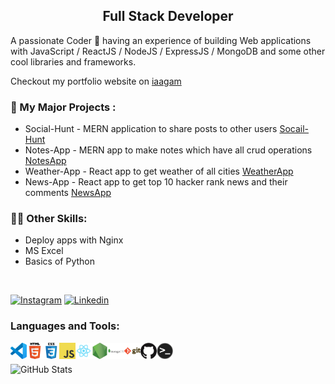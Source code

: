 <h2 align="center">Full Stack Developer  </h2>

<!-- - 🌱 I’m currently learning python 
- 👯 I’m currently looking for a job 
- 💬 Ask me about Web Developmen -->
A passionate Coder 🚀 having an experience of building Web applications with JavaScript / ReactJS / NodeJS / ExpressJS / MongoDB and some other cool libraries and frameworks.

Checkout my portfolio website on [iaagam](https://iaagam.com/)

### 💼 My Major Projects : 
* Social-Hunt - MERN application to share posts to other users [Socail-Hunt](https://social-hunt-mern.herokuapp.com/)
* Notes-App - MERN app to make notes which have all crud operations [NotesApp](https://afternoon-coast-40914.herokuapp.com/)
* Weather-App - React app to get weather of all cities [WeatherApp](https://weather-react-app-a.herokuapp.com/)
* News-App - React app to get top 10 hacker rank news and their comments [NewsApp](https://news-app-a.herokuapp.com/)

### 👨‍💻 Other Skills:
* Deploy apps with Nginx
* MS Excel
* Basics of Python

<br>

[![Instagram](https://img.shields.io/badge/Instagram-aagam_27-%23bc2a8d%09)](https://www.instagram.com/aagam_27/)
[![Linkedin](https://img.shields.io/badge/Linked%20in-aagamgada-blue)](https://www.linkedin.com/in/aagam-gada-7612a616b/)

### Languages and Tools:

<img align="left" alt="Visual Studio Code" width="26px" src="https://raw.githubusercontent.com/github/explore/80688e429a7d4ef2fca1e82350fe8e3517d3494d/topics/visual-studio-code/visual-studio-code.png" />
<img align="left" alt="HTML5" width="26px" src="https://raw.githubusercontent.com/github/explore/80688e429a7d4ef2fca1e82350fe8e3517d3494d/topics/html/html.png" />
<img align="left" alt="CSS3" width="26px" src="https://raw.githubusercontent.com/github/explore/80688e429a7d4ef2fca1e82350fe8e3517d3494d/topics/css/css.png" />
<img align="left" alt="JavaScript" width="26px" src="https://raw.githubusercontent.com/github/explore/80688e429a7d4ef2fca1e82350fe8e3517d3494d/topics/javascript/javascript.png" />
<img align="left" alt="React" width="26px" src="https://raw.githubusercontent.com/github/explore/80688e429a7d4ef2fca1e82350fe8e3517d3494d/topics/react/react.png" />
<img align="left" alt="Node.js" width="26px" src="https://raw.githubusercontent.com/github/explore/80688e429a7d4ef2fca1e82350fe8e3517d3494d/topics/nodejs/nodejs.png" />
<img align="left" alt="MongoDB" width="26px" src="https://raw.githubusercontent.com/github/explore/80688e429a7d4ef2fca1e82350fe8e3517d3494d/topics/mongodb/mongodb.png" />
<img align="left" alt="Git" width="26px" src="https://raw.githubusercontent.com/github/explore/80688e429a7d4ef2fca1e82350fe8e3517d3494d/topics/git/git.png" />
<img align="left" alt="GitHub" width="26px" src="https://raw.githubusercontent.com/github/explore/78df643247d429f6cc873026c0622819ad797942/topics/github/github.png" />
<img align="left" alt="Terminal" width="26px" src="https://raw.githubusercontent.com/github/explore/80688e429a7d4ef2fca1e82350fe8e3517d3494d/topics/terminal/terminal.png" />

<br/>
<br/>

<!-- <details>
  <summary>:zap: Most Used Languages </summary>

  <img align="left" alt="Most Used Languages" src="https://github-readme-stats.vercel.app/api/top-langs/?username=AagamGada" />

</details> -->

<img align="left" alt="GitHub Stats" src="https://github-readme-stats.vercel.app/api?username=AagamGada&&show_icons=true&title_color=0000FF&icon_color=0000FF&text_color=151515&bg_color=fff" />

